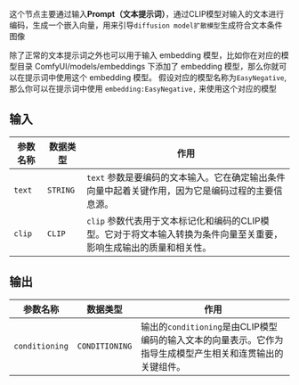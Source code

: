 这个节点主要通过输入**Prompt（文本提示词）**，通过CLIP模型对输入的文本进行编码，生成一个嵌入向量，用来引导`diffusion model扩散模型`生成符合文本条件图像

除了正常的文本提示词之外也可以用于输入 embedding 模型，比如你在对应的模型目录 ComfyUI/models/embeddings 下添加了 embedding 模型，那么你就可以在提示词中使用这个 embedding 模型。
假设对应的模型名称为`EasyNegative`,那么你可以在提示词中使用 `embedding:EasyNegative,` 来使用这个对应的模型

## 输入

| 参数名称 | 数据类型 | 作用                                                         |
|----------|----------|--------------------------------------------------------------|
| `text`   | `STRING` | `text` 参数是要编码的文本输入。它在确定输出条件向量中起着关键作用，因为它是编码过程的主要信息源。 |
| `clip`   | `CLIP`   | `clip` 参数代表用于文本标记化和编码的CLIP模型。它对于将文本输入转换为条件向量至关重要，影响生成输出的质量和相关性。 |

## 输出

| 参数名称     | 数据类型     | 作用                                                         |
|--------------|--------------|--------------------------------------------------------------|
| `conditioning` | `CONDITIONING` | 输出的`conditioning`是由CLIP模型编码的输入文本的向量表示。它作为指导生成模型产生相关和连贯输出的关键组件。 |
